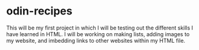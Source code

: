 # odin-recipes
This will be my first project in which I will be testing out the different skills I have learned in HTML. I will be working on making lists, adding images to my website, and imbedding links to other websites within my HTML file. 